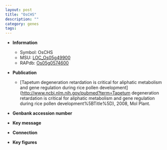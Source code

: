 ```yaml
---
layout: post
title: "OsCHS"
description: ""
category: genes
tags: 
---
```


* **Information**  
    + Symbol: OsCHS  
    + MSU: [LOC_Os05g49900](http://rice.plantbiology.msu.edu/cgi-bin/ORF_infopage.cgi?orf=LOC_Os05g49900)  
    + RAPdb: [Os05g0574600](http://rapdb.dna.affrc.go.jp/viewer/gbrowse_details/irgsp1?name=Os05g0574600)  

* **Publication**  
    + [Tapetum degeneration retardation is critical for aliphatic metabolism and gene regulation during rice pollen development](http://www.ncbi.nlm.nih.gov/pubmed?term=Tapetum degeneration retardation is critical for aliphatic metabolism and gene regulation during rice pollen development%5BTitle%5D), 2008, Mol Plant.

* **Genbank accession number**  

* **Key message**  

* **Connection**  

* **Key figures**  


